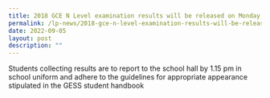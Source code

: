 ```yaml
---
title: 2018 GCE N Level examination results will be released on Monday, 17 Dec
permalink: /lp-news/2018-gce-n-level-examination-results-will-be-released-on-monday-17-dec/
date: 2022-09-05
layout: post
description: ""
---
```

Students collecting results are to report to the school hall by 1.15 pm in school uniform and adhere to the guidelines for appropriate appearance stipulated in the GESS student handbook